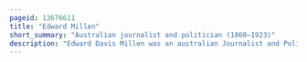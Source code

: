 ```yaml
---
pageid: 13676611
title: "Edward Millen"
short_summary: "Australian journalist and politician (1860–1923)"
description: "Edward Davis Millen was an australian Journalist and Politician who served as the first Minister for Repatriation."
---
```

